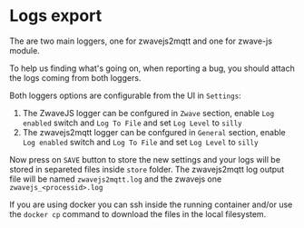 # Logs export

The are two main loggers, one for zwavejs2mqtt and one for zwave-js module.

To help us finding what's going on, when reporting a bug, you should attach the logs coming from both loggers.

Both loggers options are configurable from the UI in `Settings`:

1. The ZwaveJS logger can be confgured in `Zwave` section, enable `Log enabled` switch and `Log To File` and set `Log Level` to `silly`
2. The zwavejs2mqtt logger can be confgured in `General` section, enable `Log enabled` switch and `Log To File` and set `Log Level` to `silly`

Now press on `SAVE` button to store the new settings and your logs will be stored in separeted files inside `store` folder. The zwavejs2mqtt log output file will be named `zwavejs2mqtt.log` and the zwavejs one `zwavejs_<processid>.log`

If you are using docker you can ssh inside the running container and/or use the `docker cp` command to download the files in the local filesystem.
